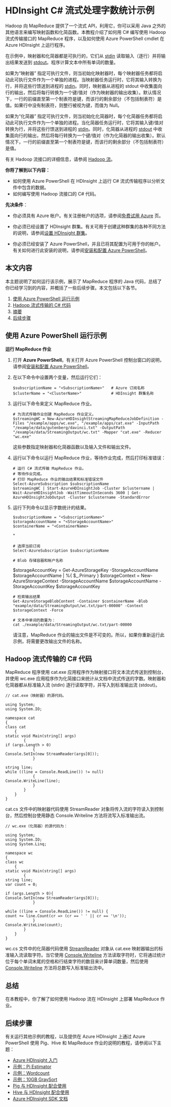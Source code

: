 <properties linkid="manage-services-hdinsight-sample-csharp-streaming" urlDisplayName="HDInsight Samples" pageTitle="HDInsight C# 流式处理字数统计示例 | Azure" metaKeywords="hadoop, hdinsight, hdinsight administration, hdinsight administration azure" description="Learn how to run a sample TBD." umbracoNaviHide="0" disqusComments="1" editor="cgronlun" manager="paulettm" services="hdinsight" documentationCenter="" title="The HDInsight C# streaming wordcount sample" authors="bradsev" />
<tags ms.service="hdinsight"
    ms.date="11/10/2014"
    wacn.date=""
    />

# HDInsight C\# 流式处理字数统计示例

Hadoop 向 MapReduce 提供了一个流式 API，利用它，你可以采用 Java 之外的其他语言来编写映射函数和化简函数。本教程介绍了如何用 C\# 编写使用 Hadoop 流式传输接口的 MapReduce 程序，以及如何使用 Azure PowerShell cmdlet 在 Azure HDInsight 上运行程序。

在示例中，映射器和化简器都是可执行的，它们从 [stdin][] 读取输入（逐行）并将输出结果发送到 [stdout][stdin]。程序计算文本中所有单词的数量。

如果为“映射器” 指定可执行文件，则当初始化映射器时，每个映射器任务都将启动此可执行文件作为一个单独的进程。当映射器任务运行时，它将其输入转换为行，并将这些行馈送到进程的 [stdin][]。同时，映射器从进程的 stdout 中收集面向行的输出，然后将每行转换为一个键/值对（作为映射器的输出收集）。默认情况下，一行的前缀直至第一个制表符是键，而该行的剩余部分（不包括制表符）是值。如果行中没有制表符，则整行被视为键，而值为 Null。

如果为“化简器” 指定可执行文件，则当初始化化简器时，每个化简器任务都将启动此可执行文件作为一个单独的进程。当化简器任务运行时，它将其输入键/值对转换为行，并将这些行馈送到进程的 [stdin][]。同时，化简器从进程的 [stdout][stdin] 中收集面向行的输出，然后将每行转换为一个键/值对（作为化简器的输出收集）。默认情况下，一行的前缀直至第一个制表符是键，而该行的剩余部分（不包括制表符）是值。

有关 Hadoop 流接口的详细信息，请参阅 [Hadoop 流][]。

**你将了解到以下内容：**

-   如何使用 Azure PowerShell 在 HDInsight 上运行 C\# 流式传输程序以分析文件中包含的数据。
-   如何编写使用 Hadoop 流接口的 C\# 代码。

**先决条件**：

-   你必须具有 Azure 帐户。有关注册帐户的选项，请参阅[免费试用 Azure][] 页。

-   你必须已经设置了 HDInsight 群集。有关可用于创建这种群集的各种不同方法的说明，请参阅[设置 HDInsight 群集][]。

-   你必须已经安装了 Azure PowerShell，并且已将其配置为可用于你的帐户。有关如何进行此安装的说明，请参阅[安装和配置 Azure PowerShell][]。

## 本文内容

本主题说明了如何运行该示例，展示了 MapReduce 程序的 Java 代码，总结了你已经学习到的内容，并概括了一些后续步骤。本文包括以下各节。

1.  [使用 Azure PowerShell 运行示例][]
2.  [Hadoop 流式传输的 C\# 代码][]
3.  [摘要][]
4.  [后续步骤][]

## 使用 Azure PowerShell 运行示例

**运行 MapReduce 作业**

1.  打开 **Azure PowerShell**。有关打开 Azure PowerShell 控制台窗口的说明，请参阅[安装和配置 Azure PowerShell][]。

2.  在以下命令中设置两个变量，然后运行它们：

        $subscriptionName = "<SubscriptionName>"   # Azure 订阅名称
        $clusterName = "<ClusterName>"             # HDInsight 群集名称

3.  运行以下命令来定义 MapReduce 作业。

        # 为流式传输作业创建 MapReduce 作业定义。
        $streamingWC = New-AzureHDInsightStreamingMapReduceJobDefinition -Files "/example/apps/wc.exe", "/example/apps/cat.exe" -InputPath "/example/data/gutenberg/davinci.txt" -OutputPath "/example/data/StreamingOutput/wc.txt" -Mapper "cat.exe" -Reducer "wc.exe" 

    这些参数指定映射器和化简器函数以及输入文件和输出文件。

4.  运行以下命令以运行 MapReduce 作业，等待作业完成，然后打印标准错误：

        # 运行 C# 流式传输 MapReduce 作业。
        # 等待作业完成。
        # 打印 MapReduce 作业的输出结果和标准错误文件
        Select-AzureSubscription $subscriptionName
        $streamingWC | Start-AzureHDInsightJob -Cluster $clustername | Wait-AzureHDInsightJob -WaitTimeoutInSeconds 3600 | Get-AzureHDInsightJobOutput -Cluster $clustername -StandardError 

5.  运行下列命令以显示字数统计的结果。

        $subscriptionName = "<SubscriptionName>"   
        $storageAccountName = "<StorageAccountName>" 
        $containerName = "<ContainerName>

    "

        # 选择当前订阅
        Select-AzureSubscription $subscriptionName

        # Blob 存储容器和帐户名称

    \$storageAccountKey = Get-AzureStorageKey -StorageAccountName \$storageAccountName | %{ \$\_.Primary }
     \$storageContext = New-AzureStorageContext -StorageAccountName \$storageAccountName -StorageAccountKey \$storageAccountKey

        # 检索输出结果
        Get-AzureStorageBlobContent -Container $containerName -Blob "example/data/StreamingOutput/wc.txt/part-00000" -Context $storageContext -Force 

        # 文本中单词的数量为：
        cat ./example/data/StreamingOutput/wc.txt/part-00000

    请注意，MapReduce 作业的输出文件是不可变的。所以，如果你重新运行此示例，将需要更改输出文件的名称。

## Hadoop 流式传输的 C\# 代码

MapReduce 程序使用 cat.exe 应用程序作为映射接口将文本流式传送到控制台，并使用 wc.exe 应用程序作为化简接口来统计从文档中流式传送的字数。映射器和化简器都从标准输入流 (stdin) 逐行读取字符，并写入到标准输出流 (stdout)。

    // cat.exe（映射器）的源代码。 
     
    using System;
    using System.IO;

    namespace cat
    {
    class cat
        {
    static void Main(string[] args)
            {
    if (args.Length > 0)
                {
    Console.SetIn(new StreamReader(args[0])); 
                }

    string line;
    while ((line = Console.ReadLine()) != null) 
                {
    Console.WriteLine(line);
                }
            }
        }
    }

cat.cs 文件中的映射器代码使用 StreamReader 对象将传入流的字符读入到控制台，然后控制台使用静态 Console.Writeline 方法将流写入标准输出流。

    // wc.exe（化简器）的源代码为：

    using System;
    using System.IO;
    using System.Linq;

    namespace wc
    {
    class wc
        {
    static void Main(string[] args)
            {
    string line;
    var count = 0;

    if (args.Length > 0){
    Console.SetIn(new StreamReader(args[0]));
                }

    while ((line = Console.ReadLine()) != null) {
    count += line.Count(cr => (cr == ' ' || cr == '\n'));
                }
    Console.WriteLine(count);
            }
        }
    }

wc.cs 文件中的化简器代码使用 [StreamReader][] 对象从 cat.exe 映射器输出的标准输入流读取字符。当它使用 [Console.Writeline][] 方法读取字符时，它将通过统计位于每个单词末尾的空格和行结束字符的数目来计算单词数量，然后使用 [Console.Writeline][] 方法将总数写入标准输出流中。

## 总结

在本教程中，你了解了如何使用 Hadoop 流在 HDInsight 上部署 MapReduce 作业。

## 后续步骤

有关运行其他示例的教程，以及提供在 Azure HDInsight 上通过 Azure PowerShell 使用 Pig、Hive 和 MapReduce 作业的说明的教程，请参阅以下主题：

-   [Azure HDInsight 入门][]
-   [示例：Pi Estimator][]
-   [示例：Wordcount][]
-   [示例：10GB GraySort][]
-   [Pig 与 HDInsight 配合使用][]
-   [Hive 与 HDInsight 配合使用][]
-   [Azure HDInsight SDK 文档][]

  [stdin]: http://msdn.microsoft.com/zh-cn/library/3x292kth(v=vs.110).aspx
  [Hadoop 流]: http://wiki.apache.org/hadoop/HadoopStreaming
  [免费试用 Azure]: /pricing/1rmb-trial/
  [设置 HDInsight 群集]: /zh-cn/documentation/articles/hdinsight-provision-clusters/
  [安装和配置 Azure PowerShell]: /zh-cn/documentation/articles/install-configure-powershell/
  [使用 Azure PowerShell 运行示例]: #run-sample
  [Hadoop 流式传输的 C\# 代码]: #java-code
  [摘要]: #summary
  [后续步骤]: #next-steps
  [StreamReader]: http://msdn.microsoft.com/zh-cn/library/system.io.streamreader.aspx
  [Console.Writeline]: http://msdn.microsoft.com/zh-cn/library/system.console.writeline
  [Azure HDInsight 入门]: /zh-cn/documentation/articles/hdinsight-get-started/
  [示例：Pi Estimator]: /zh-cn/documentation/articles/hdinsight-sample-pi-estimator/
  [示例：Wordcount]: /zh-cn/documentation/articles/hdinsight-sample-wordcount/
  [示例：10GB GraySort]: /zh-cn/documentation/articles/hdinsight-sample-10gb-graysort/
  [Pig 与 HDInsight 配合使用]: /zh-cn/documentation/articles/hdinsight-use-pig/
  [Hive 与 HDInsight 配合使用]: /zh-cn/documentation/articles/hdinsight-use-hive/
  [Azure HDInsight SDK 文档]: http://msdn.microsoft.com/zh-cn/library/dn469975.aspx
